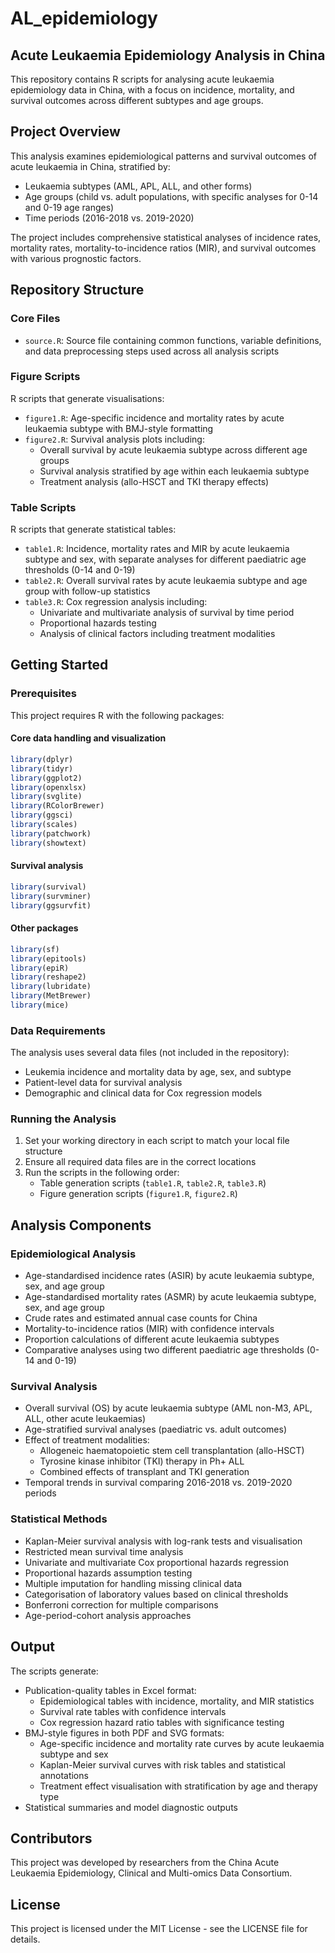 # AL_epidemiology

## Acute Leukaemia Epidemiology Analysis in China

This repository contains R scripts for analysing acute leukaemia epidemiology data in China, with a focus on incidence, mortality, and survival outcomes across different subtypes and age groups.

## Project Overview

This analysis examines epidemiological patterns and survival outcomes of acute leukaemia in China, stratified by:
- Leukaemia subtypes (AML, APL, ALL, and other forms)
- Age groups (child vs. adult populations, with specific analyses for 0-14 and 0-19 age ranges)
- Time periods (2016-2018 vs. 2019-2020)

The project includes comprehensive statistical analyses of incidence rates, mortality rates, mortality-to-incidence ratios (MIR), and survival outcomes with various prognostic factors.

## Repository Structure

### Core Files
- `source.R`: Source file containing common functions, variable definitions, and data preprocessing steps used across all analysis scripts

### Figure Scripts
R scripts that generate visualisations:
- `figure1.R`: Age-specific incidence and mortality rates by acute leukaemia subtype with BMJ-style formatting
- `figure2.R`: Survival analysis plots including:
  - Overall survival by acute leukaemia subtype across different age groups
  - Survival analysis stratified by age within each leukaemia subtype
  - Treatment analysis (allo-HSCT and TKI therapy effects)

### Table Scripts
R scripts that generate statistical tables:
- `table1.R`: Incidence, mortality rates and MIR by acute leukaemia subtype and sex, with separate analyses for different paediatric age thresholds (0-14 and 0-19)
- `table2.R`: Overall survival rates by acute leukaemia subtype and age group with follow-up statistics
- `table3.R`: Cox regression analysis including:
  - Univariate and multivariate analysis of survival by time period
  - Proportional hazards testing
  - Analysis of clinical factors including treatment modalities

## Getting Started

### Prerequisites

This project requires R with the following packages:

#### Core data handling and visualization
```R
library(dplyr)
library(tidyr)
library(ggplot2)
library(openxlsx)
library(svglite)
library(RColorBrewer)
library(ggsci)
library(scales)
library(patchwork)
library(showtext)
```

#### Survival analysis
```R
library(survival)
library(survminer)
library(ggsurvfit)
```

#### Other packages
```R
library(sf)
library(epitools)
library(epiR)
library(reshape2)
library(lubridate)
library(MetBrewer)
library(mice)
```

### Data Requirements

The analysis uses several data files (not included in the repository):
- Leukemia incidence and mortality data by age, sex, and subtype
- Patient-level data for survival analysis
- Demographic and clinical data for Cox regression models

### Running the Analysis

1. Set your working directory in each script to match your local file structure
2. Ensure all required data files are in the correct locations
3. Run the scripts in the following order:
   - Table generation scripts (`table1.R`, `table2.R`, `table3.R`)
   - Figure generation scripts (`figure1.R`, `figure2.R`)

## Analysis Components

### Epidemiological Analysis
- Age-standardised incidence rates (ASIR) by acute leukaemia subtype, sex, and age group
- Age-standardised mortality rates (ASMR) by acute leukaemia subtype, sex, and age group
- Crude rates and estimated annual case counts for China
- Mortality-to-incidence ratios (MIR) with confidence intervals
- Proportion calculations of different acute leukaemia subtypes
- Comparative analyses using two different paediatric age thresholds (0-14 and 0-19)

### Survival Analysis
- Overall survival (OS) by acute leukaemia subtype (AML non-M3, APL, ALL, other acute leukaemias)
- Age-stratified survival analyses (paediatric vs. adult outcomes)
- Effect of treatment modalities:
  - Allogeneic haematopoietic stem cell transplantation (allo-HSCT)
  - Tyrosine kinase inhibitor (TKI) therapy in Ph+ ALL
  - Combined effects of transplant and TKI generation
- Temporal trends in survival comparing 2016-2018 vs. 2019-2020 periods

### Statistical Methods
- Kaplan-Meier survival analysis with log-rank tests and visualisation
- Restricted mean survival time analysis
- Univariate and multivariate Cox proportional hazards regression
- Proportional hazards assumption testing
- Multiple imputation for handling missing clinical data
- Categorisation of laboratory values based on clinical thresholds
- Bonferroni correction for multiple comparisons
- Age-period-cohort analysis approaches

## Output

The scripts generate:
- Publication-quality tables in Excel format:
  - Epidemiological tables with incidence, mortality, and MIR statistics
  - Survival rate tables with confidence intervals
  - Cox regression hazard ratio tables with significance testing
- BMJ-style figures in both PDF and SVG formats:
  - Age-specific incidence and mortality rate curves by acute leukaemia subtype and sex
  - Kaplan-Meier survival curves with risk tables and statistical annotations
  - Treatment effect visualisation with stratification by age and therapy type
- Statistical summaries and model diagnostic outputs

## Contributors

This project was developed by researchers from the China Acute Leukaemia Epidemiology, Clinical and Multi-omics Data Consortium.

## License

This project is licensed under the MIT License - see the LICENSE file for details.
